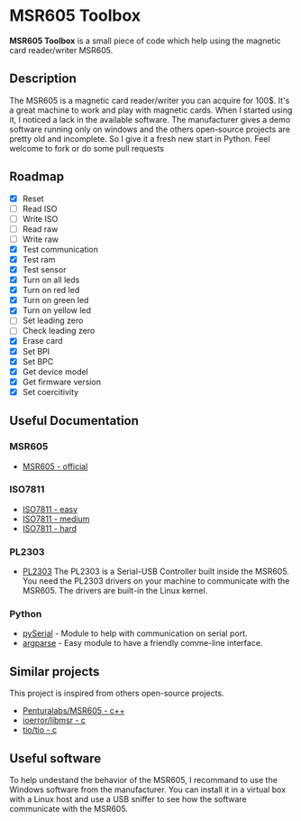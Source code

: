 MSR605 Toolbox
======
**MSR605 Toolbox** is a small piece of code which help using the magnetic card reader/writer MSR605.

## Description
The MSR605 is a magnetic card reader/writer you can acquire for 100$. It's a great machine to work and play with magnetic cards. When I started using it, I noticed a lack in the available software. The manufacturer gives a demo software running only on windows and the others open-source projects are pretty old and incomplete. So I give it a fresh new start in Python. Feel welcome to fork or do some pull requests

## Roadmap
- [x] Reset
- [ ] Read ISO
- [ ] Write ISO
- [ ] Read raw
- [ ] Write raw
- [x] Test communication
- [x] Test ram
- [x] Test sensor
- [x] Turn on all leds
- [x] Turn on red led
- [x] Turn on green led
- [x] Turn on yellow led
- [ ] Set leading zero
- [ ] Check leading zero
- [x] Erase card
- [x] Set BPI
- [x] Set BPC
- [x] Get device model
- [x] Get firmware version
- [x] Set coercitivity

## Useful Documentation
### MSR605
* [MSR605 - official](http://www.triades.net/downloads/MSR605%20Programmer%27s%20Manual.pdf)

### ISO7811
* [ISO7811 - easy](https://www.magtek.com/content/documentationfiles/d99800004.pdf)
* [ISO7811 - medium](http://arrowinks.com/digital-ink-industry-insights/magnetic-encoding-standards/)
* [ISO7811 - hard](http://d1.amobbs.com/bbs_upload782111/files_32/ourdev_576472.pdf)

### PL2303
* [PL2303](http://prolificusa.com/pl-2303hx-drivers/) The PL2303 is a Serial-USB Controller built inside the MSR605. You need the PL2303 drivers on your machine to communicate with the MSR605. The drivers are built-in the Linux kernel. 

### Python
* [pySerial](http://pythonhosted.org/pyserial/) - Module to help with communication on serial port.
* [argparse](https://docs.python.org/3/library/argparse.html) - Easy module to have a friendly comme-line interface.

## Similar projects
This project is inspired from others open-source projects.
* [Penturalabs/MSR605 - c++](https://github.com/PenturaLabs/MSR605/)
* [ioerror/libmsr - c](https://github.com/ioerror/libmsr)
* [tio/tio - c](https://github.com/tio/tio)

## Useful software
To help undestand the behavior of the MSR605, I recommand to use the Windows software from the manufacturer. You can install it in a virtual box with a Linux host and use a USB sniffer to see how the software communicate with the MSR605.